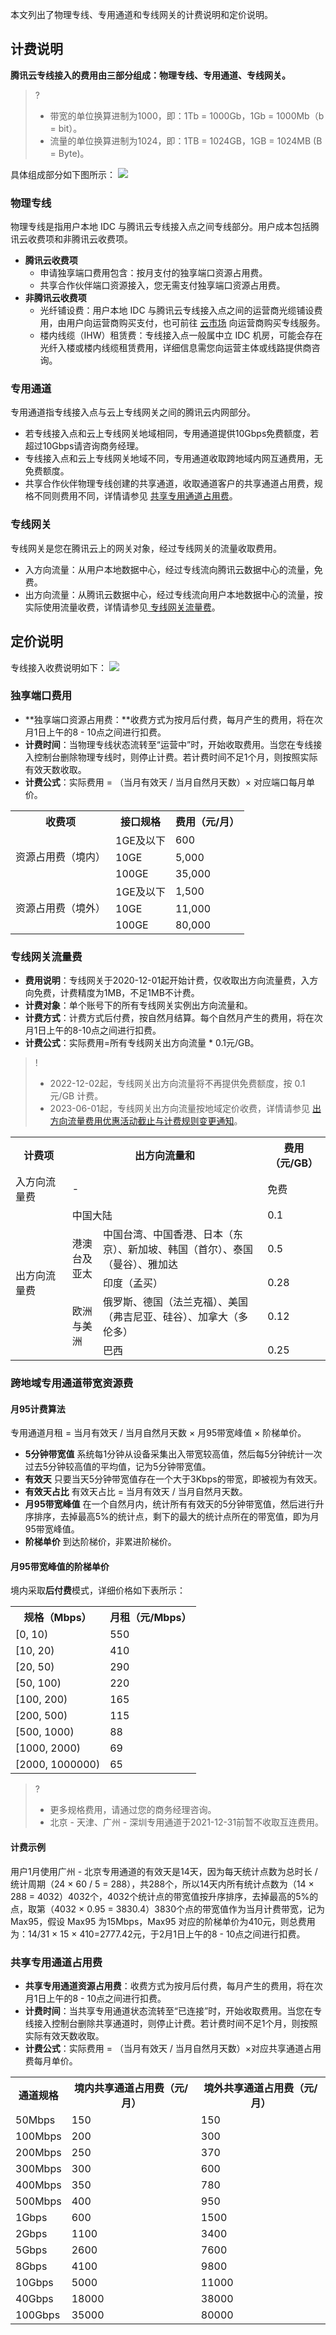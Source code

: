 本文列出了物理专线、专用通道和专线网关的计费说明和定价说明。

## 计费说明
**腾讯云专线接入的费用由三部分组成：物理专线、专用通道、专线网关。**
>?
>- 带宽的单位换算进制为1000，即：1Tb = 1000Gb，1Gb = 1000Mb（b = bit）。
>- 流量的单位换算进制为1024，即：1TB = 1024GB，1GB = 1024MB  (B = Byte)。
>
具体组成部分如下图所示：
![](https://qcloudimg.tencent-cloud.cn/raw/4c164c8778cfecb790da4038fee6b83a.png)

### 物理专线
物理专线是指用户本地 IDC 与腾讯云专线接入点之间专线部分。用户成本包括腾讯云收费项和非腾讯云收费项。
- **腾讯云收费项**
  - 申请独享端口费用包含：按月支付的独享端口资源占用费。
  - 共享合作伙伴端口资源接入，您无需支付独享端口资源占用费。
- **非腾讯云收费项**
  - 光纤铺设费：用户本地 IDC 与腾讯云专线接入点之间的运营商光缆铺设费用，由用户向运营商购买支付，也可前往 [云市场](https://market.cloud.tencent.com/categories/1042) 向运营商购买专线服务。
  - 楼内线缆（IHW）租赁费：专线接入点一般属中立 IDC 机房，可能会存在光纤入楼或楼内线缆租赁费用，详细信息需您向运营主体或线路提供商咨询。

### 专用通道
专用通道指专线接入点与云上专线网关之间的腾讯云内网部分。
- 若专线接入点和云上专线网关地域相同，专用通道提供10Gbps免费额度，若超过10Gbps请咨询商务经理。
- 专线接入点和云上专线网关地域不同，专用通道收取跨地域内网互通费用，无免费额度。
- 共享合作伙伴物理专线创建的共享通道，收取通道客户的共享通道占用费，规格不同则费用不同，详情请参见 [共享专用通道占用费](#gxxvlan)。

### 专线网关
专线网关是您在腾讯云上的网关对象，经过专线网关的流量收取费用。
- 入方向流量：从用户本地数据中心，经过专线流向腾讯云数据中心的流量，免费。
- 出方向流量：从腾讯云数据中心，经过专线流向用户本地数据中心的流量，按实际使用流量收费，详情请参见[ 专线网关流量费](#zxwgllf)。

## 定价说明
专线接入收费说明如下：
![](https://main.qcloudimg.com/raw/113068fea021dc6ebaef228c9893c994.png)

### 独享端口费用
- **独享端口资源占用费：**收费方式为按月后付费，每月产生的费用，将在次月1日上午的8 - 10点之间进行扣费。
- **计费时间**：当物理专线状态流转至“运营中”时，开始收取费用。当您在专线接入控制台删除物理专线时，则停止计费。若计费时间不足1个月，则按照实际有效天数收取。
- **计费公式**：实际费用 = （当月有效天 / 当月自然月天数）× 对应端口每月单价。
<table>
<tr><th>收费项</th><th>接口规格</th><th>费用（元/月）</th></tr>
<tr><td rowspan=3> 资源占用费（境内）</td><td>1GE及以下</td><td>600</td></tr>
<tr><td>10GE<td>5,000 </td></tr>
<tr><td>100GE</td><td>35,000 </td></tr>
<tr><td rowspan=3> 资源占用费（境外）</td><td>1GE及以下</td><td>1,500 </td></tr>
<tr><td>10GE<td>11,000</td></tr>
<tr><td>100GE</td><td>80,000</td></tr>
</table>


[](id:zxwgllf)
### 专线网关流量费
- **费用说明**：专线网关于2020-12-01起开始计费，仅收取出方向流量费，入方向免费，计费精度为1MB，不足1MB不计费。
- **计费对象**：单个账号下的所有专线网关实例出方向流量和。
- **计费方式**：计费方式后付费，按自然月结算。每个自然月产生的费用，将在次月1日上午的8-10点之间进行扣费。
- **计费公式**：实际费用=所有专线网关出方向流量 * 0.1元/GB。
>!
> - 2022-12-02起，专线网关出方向流量将不再提供免费额度，按 0.1元/GB 计费。
> - 2023-06-01起，专线网关出方向流量按地域定价收费，详情请参见 [出方向流量费用优惠活动截止与计费规则变更通知](https://cloud.tencent.com/document/product/216/81797)。
>
<table>
<tr>
<th width="18%">计费项 </th>
<th width="62%" colspan="2">出方向流量和</th>
<th>费用（元/GB）</th>
</tr>
<tr>
<td>入方向流量费</td>
<td colspan="2">-</td>
<td>免费</td>
</tr>
<tr>
<td rowspan="5">出方向流量费</td>
<td colspan="2">中国大陆</td>
<td>0.1</td>
</tr>
<tr>
<td rowspan="2">港澳台及亚太</td>
<td>中国台湾、中国香港、日本（东京）、新加坡、韩国（首尔）、泰国（曼谷）、雅加达</td>
<td>0.5 </td>
</tr>
<tr>
<td>印度（孟买）</td>
<td>0.28</td>
</tr>
<tr>
<td rowspan="2">欧洲与美洲</td>
<td>俄罗斯、德国（法兰克福）、美国（弗吉尼亚、硅谷）、加拿大（多伦多）
</td>
<td>0.12</td>
</tr>
<tr>
<td>巴西</td>
<td>0.25</td>
</tr>
</table>



### 跨地域专用通道带宽资源费

#### 月95计费算法
专用通道月租 = 当月有效天 / 当月自然月天数 × 月95带宽峰值 × 阶梯单价。
- **5分钟带宽值**
 系统每1分钟从设备采集出入带宽较高值，然后每5分钟统计一次过去5分钟较高值的平均值，记为5分钟带宽值。
- **有效天**
 只要当天5分钟带宽值存在一个大于3Kbps的带宽，即被视为有效天。
- **有效天占比**
有效天占比 = 当月有效天 / 当月自然月天数。
- **月95带宽峰值**
 在一个自然月内，统计所有有效天的5分钟带宽值，然后进行升序排序，去掉最高5%的统计点，剩下的最大的统计点所在的带宽值，即为月95带宽峰值。
- **阶梯单价**
 到达阶梯价，非累进阶梯价。

#### 月95带宽峰值的阶梯单价
境内采取**后付费**模式，详细价格如下表所示：
<table>
<tr>
<th>规格（Mbps）</th>
<th>月租（元/Mbps）</th>
</tr>
<tr>
<td> [0, 10)</td>
<td>550</td>
</tr>
<tr>
<td>[10, 20)</td>
<td>410</td>
</tr>
<tr>
<td>[20, 50)</td>
<td>290</td>
</tr>
<tr>
<td>[50, 100)</td>
<td>220</td>
</tr>
<tr>
<td>[100, 200)</td>
<td>165</td>
</tr>
<tr>
<td>[200, 500)</td>
<td>115</td>
</tr>
<tr>
<td>[500, 1000)</td>
<td>88</td>
</tr>
<tr>
<td>[1000, 2000)</td>
<td>69</td>
</tr>
<tr>
<td>[2000, 1000000)</td>
<td>65</td>
</tr>
</table>

>?
>- 更多规格费用，请通过您的商务经理咨询。
>- 北京 - 天津、广州 - 深圳专用通道于2021-12-31前暂不收取互连费用。
>

#### 计费示例
用户1月使用广州 - 北京专用通道的有效天是14天，因为每天统计点数为总时长 / 统计周期（24 × 60 / 5 = 288），共288个，所以14天内所有统计点数为（14 × 288 = 4032）4032个，4032个统计点的带宽值按升序排序，去掉最高的5%的点，取第（4032 × 0.95 = 3830.4）3830个点的带宽值作为当月计费带宽，记为 Max95，假设 Max95 为15Mbps，Max95 对应的阶梯单价为410元，则总费用为：14/31 × 15 × 410=2777.42元，于2月1日上午的8 - 10点之间进行扣费。

### 共享专用通道占用费[](id:gxxvlan)
- **共享专用通道资源占用费**：收费方式为按月后付费，每月产生的费用，将在次月1日上午的8 - 10点之间进行扣费。
- **计费时间**：当共享专用通道状态流转至“已连接”时，开始收取费用。当您在专线接入控制台删除共享通道时，则停止计费。若计费时间不足1个月，则按照实际有效天数收取。
- **计费公式**：实际费用 = （当月有效天 / 当月自然月天数）×对应共享通道占用费每月单价。
<table>
<tr>
<th>通道规格</th>
<th>境内共享通道占用费（元/月）</th>
<th>境外共享通道占用费（元/月）</th>
</tr>
<tr>
<td>50Mbps</td>
<td>150</td>
<td>150</td>
</tr>
<tr>
<td>100Mbps</td>
<td>200</td>
<td>300</td>
</tr>
<tr>
<td>200Mbps</td>
<td>250</td>
<td>370</td>
</tr>
<tr>
<td>300Mbps</td>
<td>300</td>
<td>600</td>
</tr>
<tr>
<td>400Mbps</td>
<td>350</td>
<td>780</td>
</tr>
<tr>
<td>500Mbps</td>
<td>400</td>
<td>950</td>
</tr>
<tr>
<td>1Gbps</td>
<td>600</td>
<td>1500</td>
</tr>
<tr>
<td>2Gbps</td>
<td>1100</td>
<td>3400</td>
</tr>
<tr>
<td>5Gbps</td>
<td>2600</td>
<td>7600</td>
</tr>
<tr>
<td>8Gbps</td>
<td>4100</td>
<td>9800</td>
</tr>
<tr>
<td>10Gbps</td>
<td>5000</td>
<td>11000</td>
</tr>
<tr>
<td>40Gbps</td>
<td>18000</td>
<td>38000</td>
</tr>
<tr>
<td>100Gbps</td>
<td>35000</td>
<td>80000</td>
</tr>
</table>

